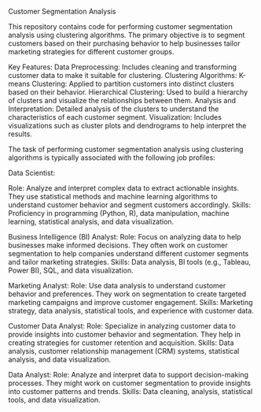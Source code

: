 Customer Segmentation Analysis

This repository contains code for performing customer segmentation analysis using clustering algorithms. The primary objective is to segment customers based on their purchasing behavior to help businesses tailor marketing strategies for different customer groups.

Key Features:
Data Preprocessing: Includes cleaning and transforming customer data to make it suitable for clustering.
Clustering Algorithms:
K-means Clustering: Applied to partition customers into distinct clusters based on their behavior.
Hierarchical Clustering: Used to build a hierarchy of clusters and visualize the relationships between them.
Analysis and Interpretation: Detailed analysis of the clusters to understand the characteristics of each customer segment.
Visualization: Includes visualizations such as cluster plots and dendrograms to help interpret the results.

The task of performing customer segmentation analysis using clustering algorithms is typically associated with the following job profiles:

Data Scientist:

Role: Analyze and interpret complex data to extract actionable insights. They use statistical methods and machine learning algorithms to understand customer behavior and segment customers accordingly.
Skills: Proficiency in programming (Python, R), data manipulation, machine learning, statistical analysis, and data visualization.

Business Intelligence (BI) Analyst:
Role: Focus on analyzing data to help businesses make informed decisions. They often work on customer segmentation to help companies understand different customer segments and tailor marketing strategies.
Skills: Data analysis, BI tools (e.g., Tableau, Power BI), SQL, and data visualization.

Marketing Analyst:
Role: Use data analysis to understand customer behavior and preferences. They work on segmentation to create targeted marketing campaigns and improve customer engagement.
Skills: Marketing strategy, data analysis, statistical tools, and experience with customer data.

Customer Data Analyst:
Role: Specialize in analyzing customer data to provide insights into customer behavior and segmentation. They help in creating strategies for customer retention and acquisition.
Skills: Data analysis, customer relationship management (CRM) systems, statistical analysis, and data visualization.

Data Analyst:
Role: Analyze and interpret data to support decision-making processes. They might work on customer segmentation to provide insights into customer patterns and trends.
Skills: Data cleaning, analysis, statistical tools, and data visualization.
